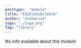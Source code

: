 ```yaml
---
posttype:  "module"  
title: "EdibleSubstance"
author: "Josharias"
logo: "./logo.png"
Tag: "library"
---
```

No info available about this module
